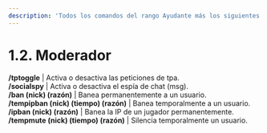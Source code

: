 ```yaml
---
description: 'Todos los comandos del rango Ayudante más los siguientes:'
---
```


# 1.2. Moderador

**/tptoggle** | Activa o desactiva las peticiones de tpa.\
**/socialspy** | Activa o desactiva el espía de chat (msg).\
**/ban (nick) (razón)** | Banea permanentemente a un usuario.\
**/tempipban (nick) (tiempo) (razón)** | Banea temporalmente a un usuario.\
**/ipban (nick) (razón)** | Banea la IP de un jugador permanentemente.\
**/tempmute (nick) (tiempo) (razón)** | Silencia temporalmente un usuario.
